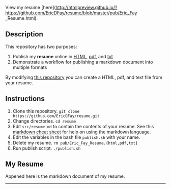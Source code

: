 View my resume [here](http://htmlpreview.github.io/?https://github.com/EricDFay/resume/blob/master/pub/Eric_Fay
    _Resume.html).
## Description
This repository has two purposes:  
1. Publish my **resume** online in [HTML](http://htmlpreview.github.io/?https://github.com/EricDFay/resume/blob/master/pub/Eric_Fay_Resume.html), [pdf](https://github.com/EricDFay/resume/blob/master/pub/Eric_Fay_Resume.pdf), and [txt](https://raw.githubusercontent.com/EricDFay/resume/master/pub/Eric_Fay_Resume.txt)
2. Demonstrate a workflow for publishing a markdown document into multiple formats

By modifying [this repository](https://github.com/EricDFay/resume.git)
you can create a HTML, pdf, and text file from
your resume.

## Instructions  
1. Clone this repository. `git clone https://github.com/EricDFay/resume.git`  
2. Change directories. `cd resume`
2. Edit `src/resume.md` to contain the contents of your resume. See this [markdown cheat sheet](https://github.com/adam-p/markdown-here/wiki/Markdown-Cheatsheet) for help on using the markdown language.  
3. Edit the variables in the bash file `publish.sh` with your name.
4. Delete my resume. `rm pub/Eric_Fay_Resume.{html,pdf,txt}`
5. Run publish script. `./publish.sh`

## My Resume

Appened here is the markdown document of my resume.

---

